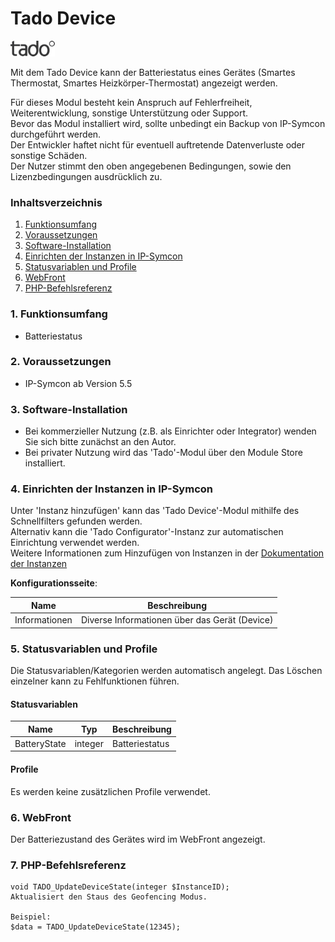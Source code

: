 # Tado Device

![Image](../imgs/tado_logo.png)  

Mit dem Tado Device kann der Batteriestatus eines Gerätes (Smartes Thermostat, Smartes Heizkörper-Thermostat) angezeigt werden. 

Für dieses Modul besteht kein Anspruch auf Fehlerfreiheit, Weiterentwicklung, sonstige Unterstützung oder Support.  
Bevor das Modul installiert wird, sollte unbedingt ein Backup von IP-Symcon durchgeführt werden.  
Der Entwickler haftet nicht für eventuell auftretende Datenverluste oder sonstige Schäden.  
Der Nutzer stimmt den oben angegebenen Bedingungen, sowie den Lizenzbedingungen ausdrücklich zu.  

### Inhaltsverzeichnis

1. [Funktionsumfang](#1-funktionsumfang)
2. [Voraussetzungen](#2-voraussetzungen)
3. [Software-Installation](#3-software-installation)
4. [Einrichten der Instanzen in IP-Symcon](#4-einrichten-der-instanzen-in-ip-symcon)
5. [Statusvariablen und Profile](#5-statusvariablen-und-profile)
6. [WebFront](#6-webfront)
7. [PHP-Befehlsreferenz](#7-php-befehlsreferenz)

### 1. Funktionsumfang

* Batteriestatus

### 2. Voraussetzungen

- IP-Symcon ab Version 5.5

### 3. Software-Installation

* Bei kommerzieller Nutzung (z.B. als Einrichter oder Integrator) wenden Sie sich bitte zunächst an den Autor.
* Bei privater Nutzung wird das 'Tado'-Modul über den Module Store installiert.

### 4. Einrichten der Instanzen in IP-Symcon

Unter 'Instanz hinzufügen' kann das 'Tado Device'-Modul mithilfe des Schnellfilters gefunden werden.  
Alternativ kann die 'Tado Configurator'-Instanz zur automatischen Einrichtung verwendet werden.  
Weitere Informationen zum Hinzufügen von Instanzen in der [Dokumentation der Instanzen](https://www.symcon.de/service/dokumentation/konzepte/instanzen/#Instanz_hinzufügen)  

__Konfigurationsseite__:

Name            | Beschreibung
--------------- | ----------------------------------------------
Informationen   | Diverse Informationen über das Gerät (Device)

### 5. Statusvariablen und Profile

Die Statusvariablen/Kategorien werden automatisch angelegt. Das Löschen einzelner kann zu Fehlfunktionen führen.

#### Statusvariablen

Name            | Typ       | Beschreibung
--------------- | --------- | ----------------
BatteryState    | integer   | Batteriestatus

#### Profile

Es werden keine zusätzlichen Profile verwendet.  

### 6. WebFront

Der Batteriezustand des Gerätes wird im WebFront angezeigt.

### 7. PHP-Befehlsreferenz

```text
void TADO_UpdateDeviceState(integer $InstanceID);  
Aktualisiert den Staus des Geofencing Modus. 

Beispiel:
$data = TADO_UpdateDeviceState(12345);
```